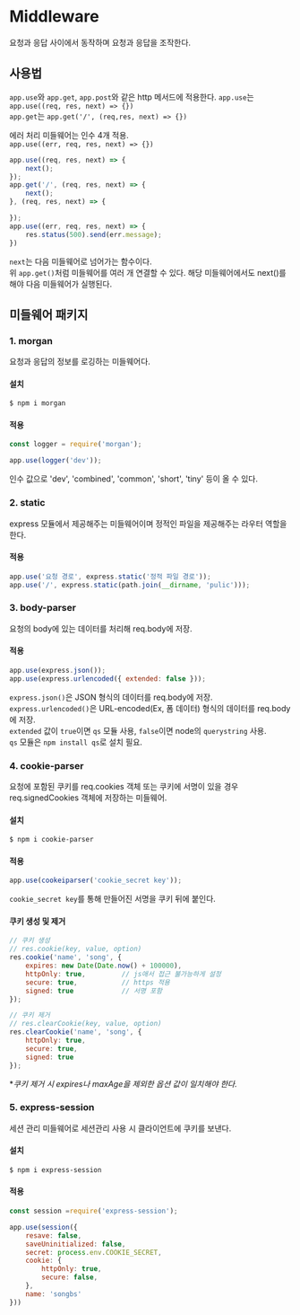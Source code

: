 # Middleware
요청과 응답 사이에서 동작하며 요청과 응답을 조작한다.

## 사용법
`app.use`와 `app.get`, `app.post`와 같은 http 메서드에 적용한다.
`app.use`는 `app.use((req, res, next) => {})`  
`app.get`는 `app.get('/', (req,res, next) => {})`  

에러 처리 미들웨어는 인수 4개 적용.  
`app.use((err, req, res, next) => {})`
```javascript
app.use((req, res, next) => {
    next();
});
app.get('/', (req, res, next) => {
    next();
}, (req, res, next) => {

});
app.use((err, req, res, next) => {
    res.status(500).send(err.message);
})
```

`next`는 다음 미들웨어로 넘어가는 함수이다.  
위 `app.get()`처럼 미들웨어를 여러 개 연결할 수 있다. 해당 미들웨어에서도 next()를 해야 다음 미들웨어가 실행된다.


## 미들웨어 패키지
### 1. morgan
요청과 응답의 정보를 로깅하는 미들웨어다.
#### 설치
```bash
$ npm i morgan
```
#### 적용
```javascript
const logger = require('morgan');

app.use(logger('dev'));
```
인수 값으로 'dev', 'combined', 'common', 'short', 'tiny' 등이 올 수 있다.

### 2. static
express 모듈에서 제공해주는 미들웨어이며 정적인 파일을 제공해주는 라우터 역할을 한다.
#### 적용
```javascript
app.use('요청 경로', express.static('정적 파일 경로'));
app.use('/', express.static(path.join(__dirname, 'pulic')));
```


### 3. body-parser
요청의 body에 있는 데이터를 처리해 req.body에 저장.  
#### 적용
```javascript
app.use(express.json());
app.use(express.urlencoded({ extended: false }));
```
`express.json()`은 JSON 형식의 데이터를 req.body에 저장.  
`express.urlencoded()`은 URL-encoded(Ex, 폼 데이터) 형식의 데이터를 req.body에 저장.  
`extended` 값이 `true`이면 `qs` 모듈 사용, `false`이면 node의 `querystring` 사용.  
`qs` 모듈은 `npm install qs`로 설치 필요.


### 4. cookie-parser
요청에 포함된 쿠키를 req.cookies 객체 또는 쿠키에 서명이 있을 경우 req.signedCookies 객체에 저장하는 미들웨어.
#### 설치
```bash
$ npm i cookie-parser
```
#### 적용
```javascript
app.use(cookeiparser('cookie_secret key'));
```
`cookie_secret key`를 통해 만들어진 서명을 쿠키 뒤에 붙인다.

#### 쿠키 생성 및 제거
```javascript
// 쿠키 생성
// res.cookie(key, value, option)
res.cookie('name', 'song', {
    expires: new Date(Date.now() + 100000),
    httpOnly: true,         // js애서 접근 불가능하게 설정
    secure: true,           // https 적용
    signed: true            // 서명 포함
});

// 쿠키 제거
// res.clearCookie(key, value, option)
res.clearCookie('name', 'song', {
    httpOnly: true,
    secure: true,
    signed: true
});
```
**쿠키 제거 시 expires나 maxAge을 제외한 옵션 값이 일치해야 한다.*

### 5. express-session
세션 관리 미들웨어로 세션관리 사용 시 클라이언트에 쿠키를 보낸다.
#### 설치
```bash
$ npm i express-session
```
#### 적용
```javascript
const session =require('express-session');

app.use(session({
    resave: false,
    saveUninitialized: false,
    secret: process.env.COOKIE_SECRET,
    cookie: {
        httpOnly: true,
        secure: false,
    },
    name: 'songbs'
}))
```